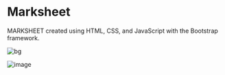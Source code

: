 # Marksheet
MARKSHEET created using HTML, CSS, and JavaScript with the Bootstrap framework.



![bg](https://github.com/user-attachments/assets/f25f9267-cb53-4fce-a7fb-99962d10aa00)

![image](https://github.com/user-attachments/assets/156be26b-5cf9-4b35-8247-3deb4017ce97)


